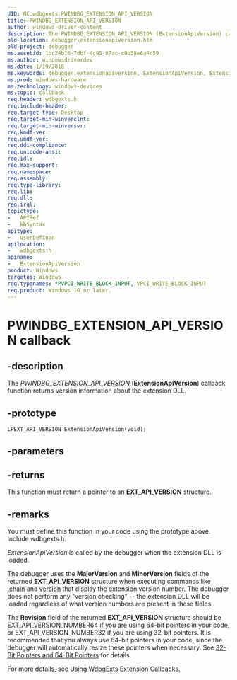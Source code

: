 ```yaml
---
UID: NC:wdbgexts.PWINDBG_EXTENSION_API_VERSION
title: PWINDBG_EXTENSION_API_VERSION
author: windows-driver-content
description: The PWINDBG_EXTENSION_API_VERSION (ExtensionApiVersion) callback function returns version information about the extension DLL.
old-location: debugger\extensionapiversion.htm
old-project: debugger
ms.assetid: 1bc24b16-7dbf-4c95-87ac-c9b38e6a4c59
ms.author: windowsdriverdev
ms.date: 1/19/2018
ms.keywords: debugger.extensionapiversion, ExtensionApiVersion, ExtensionApiVersion callback function [Windows Debugging], ExtensionApiVersion, PWINDBG_EXTENSION_API_VERSION, PWINDBG_EXTENSION_API_VERSION, wdbgexts/ExtensionApiVersion, WdbgExts_Callbacks_1aa063c9-a47d-4c18-a643-007f635b8cff.xml
ms.prod: windows-hardware
ms.technology: windows-devices
ms.topic: callback
req.header: wdbgexts.h
req.include-header: 
req.target-type: Desktop
req.target-min-winverclnt: 
req.target-min-winversvr: 
req.kmdf-ver: 
req.umdf-ver: 
req.ddi-compliance: 
req.unicode-ansi: 
req.idl: 
req.max-support: 
req.namespace: 
req.assembly: 
req.type-library: 
req.lib: 
req.dll: 
req.irql: 
topictype: 
-	APIRef
-	kbSyntax
apitype: 
-	UserDefined
apilocation: 
-	wdbgexts.h
apiname: 
-	ExtensionApiVersion
product: Windows
targetos: Windows
req.typenames: *PVPCI_WRITE_BLOCK_INPUT, VPCI_WRITE_BLOCK_INPUT
req.product: Windows 10 or later.
---
```


# PWINDBG_EXTENSION_API_VERSION callback


## -description


The <i>PWINDBG_EXTENSION_API_VERSION</i> (<b>ExtensionApiVersion</b>) callback function returns version information about the extension DLL.


## -prototype


````
LPEXT_API_VERSION ExtensionApiVersion(void);
````


## -parameters










## -returns


This function must return a pointer to an <b>EXT_API_VERSION</b> structure.



## -remarks


You must define this function in your code using the prototype above. Include wdbgexts.h.

<i>ExtensionApiVersion</i> is called by the debugger when the extension DLL is loaded.

The debugger uses the <b>MajorVersion</b> and <b>MinorVersion</b> fields of the returned <b>EXT_API_VERSION</b> structure when executing commands like <a href="https://msdn.microsoft.com/73139b02-265a-424d-9de8-f4f3736e62db">.chain</a> and <a href="https://msdn.microsoft.com/library/windows/hardware/dn973197">version</a> that display the extension version number. The debugger does not perform any "version checking" -- the extension DLL will be loaded regardless of what version numbers are present in these fields.

The <b>Revision</b> field of the returned <b>EXT_API_VERSION</b> structure should be EXT_API_VERSION_NUMBER64 if you are using 64-bit pointers in your code, or EXT_API_VERSION_NUMBER32 if you are using 32-bit pointers. It is recommended that you always use 64-bit pointers in your code, since the debugger will automatically resize these pointers when necessary. See <a href="https://msdn.microsoft.com/library/windows/hardware/ff537780">32-Bit Pointers and 64-Bit Pointers</a> for details.

For more details, see <a href="https://msdn.microsoft.com/library/windows/hardware/ff560220">Using WdbgExts Extension Callbacks</a>.


